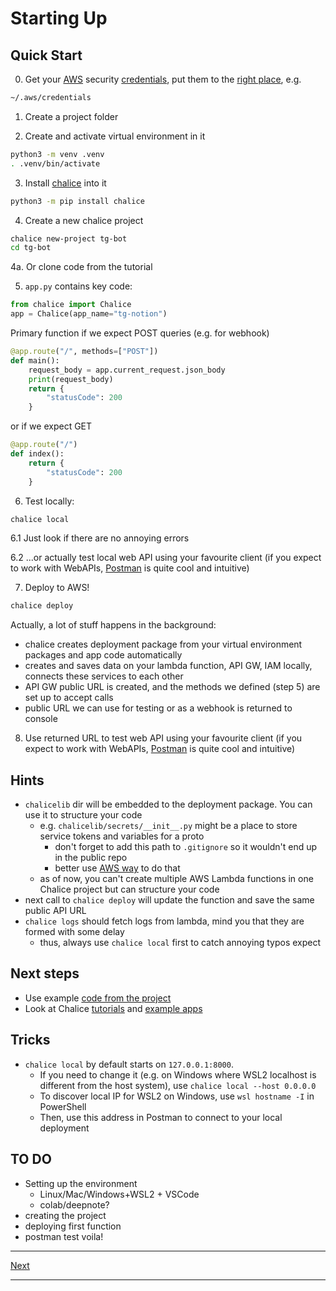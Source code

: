 # Starting Up

## Quick Start

0. Get your [AWS](https://aws.amazon.com/console/) security [credentials](https://console.aws.amazon.com/iam/home#/security_credentials),
 put them to the [right place](https://boto3.amazonaws.com/v1/documentation/api/latest/guide/credentials.html),
 e.g.

 ```bash
 ~/.aws/credentials
 ```

1. Create a project folder

2. Create and activate virtual environment in it

```bash
python3 -m venv .venv
. .venv/bin/activate
```

3. Install [chalice](https://aws.github.io/chalice/) into it

```bash
python3 -m pip install chalice
```

4. Create a new chalice project

```bash
chalice new-project tg-bot
cd tg-bot
```

4a. Or clone code from the tutorial

5. `app.py` contains key code:

```python
from chalice import Chalice
app = Chalice(app_name="tg-notion")
```

Primary function if we expect POST queries (e.g. for webhook)

```python
@app.route("/", methods=["POST"])
def main():
    request_body = app.current_request.json_body
    print(request_body)
    return {
        "statusCode": 200
    }
```
 or if we expect GET

```python
@app.route("/")
def index():
    return {
        "statusCode": 200
    }
```

6. Test locally:

```bash
chalice local
```
6.1 Just look if there are no annoying errors

6.2 ...or actually test local web API using your favourite client (if you expect to work with WebAPIs, [Postman](https://www.postman.com/downloads/) is quite cool and intuitive)

7. Deploy to AWS!

```bash
chalice deploy
```

Actually, a lot of stuff happens in the background:

- chalice creates deployment package from your virtual environment packages and app code automatically
- creates and saves data on your lambda function, API GW, IAM locally, connects these services to each other
- API GW public URL is created, and the methods we defined (step 5) are set up to accept calls
- public URL we can use for testing or as a webhook is returned to console

8. Use returned URL to test web API using your favourite client (if you expect to work with WebAPIs, [Postman](https://www.postman.com/downloads/) is quite cool and intuitive)

## Hints

- `chalicelib` dir will be embedded to the deployment package. You can use it to structure your code
    - e.g. `chalicelib/secrets/__init__.py` might be a place to store service tokens and variables for a proto
        - don't forget to add this path to `.gitignore` so it wouldn't end up in the public repo
        - better use [AWS way](http://docs.aws.amazon.com/lambda/latest/dg/env_variables.html#env_encrypt) to do that
    - as of now, you can't create multiple AWS Lambda  functions in one Chalice project but can structure your code
- next call to `chalice deploy` will update the function and save the same public API URL
- `chalice logs` should fetch logs from lambda, mind you that they are formed with some delay
    - thus, always use `chalice local` first to catch annoying typos expect

## Next steps

- Use example [code from the project](../tg-bandits/app.py)
- Look at Chalice [tutorials](https://aws.github.io/chalice/tutorials/index.html) and [example apps](https://aws.github.io/chalice/samples/index.html)

## Tricks

- `chalice local` by default starts on `127.0.0.1:8000`. 
    - If you need to change it (e.g. on Windows where WSL2 localhost is different from the host system), use `chalice local --host 0.0.0.0`
    - To discover local IP for WSL2 on Windows, use `wsl hostname -I` in PowerShell
    - Then, use this address in Postman to connect to your local deployment


## TO DO
* Setting up the environment
    * Linux/Mac/Windows+WSL2 + VSCode
    * colab/deepnote?
* creating the project
* deploying first function
* postman test voila!

--- 

[Next](040chatbot.md)

---